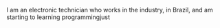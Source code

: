 I am an electronic technician who works in the industry, in Brazil, and am starting to learning programmingjust
